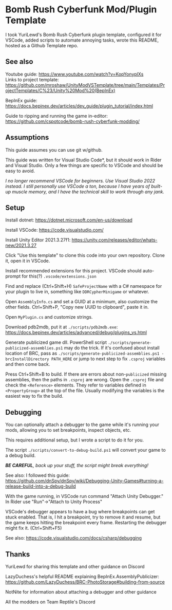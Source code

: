 # Bomb Rush Cyberfunk Mod/Plugin Template

I took YuriLewd's Bomb Rush Cyberfunk plugin template, configured it for VSCode, added scripts to automate annoying tasks, wrote this README, hosted as a Github Template repo.

## See also

Youtube guide: https://www.youtube.com/watch?v=KopYonyplXs  
Links to project template: https://github.com/mroshaw/UnityModVSTemplate/tree/main/Templates/ProjectTemplates/C%23/Unity%20Mod%20(BepInEx)

BepInEx guide: https://docs.bepinex.dev/articles/dev_guide/plugin_tutorial/index.html

Guide to ripping and running the game in-editor: https://github.com/cspotcode/bomb-rush-cyberfunk-modding/

## Assumptions

This guide assumes you can use git w/github.

This guide was written for Visual Studio Code*, but it should work in Rider and Visual Studio.  Only a few things are
specific to VSCode and should be easy to avoid.

*I no longer recommend VSCode for beginners.  Use Visual Studio 2022 instead.  I still *personally* use VSCode a ton, because I have years of built-up muscle memory,
and I have the technical skill to work through any jank.*

## Setup

Install dotnet: https://dotnet.microsoft.com/en-us/download

Install VSCode: https://code.visualstudio.com/

Install Unity Editor 2021.3.27f1: https://unity.com/releases/editor/whats-new/2021.3.27

Click "Use this template" to clone this code into your own repository.  Clone it, open it in VSCode.

Install recommended extensions for this project.  VSCode should auto-prompt for this(?) `.vscode/extensions.json`

Find and replace (Ctrl+Shift+H) `SafeProjectName` with a C# namespace for your plugin to live in, something like `DDRCypherMinigame` or whatever.

Open `AssemblyInfo.cs` and set a GUID at a minimum, also customize the other fields.  Ctrl+Shift+P, "Copy new UUID to clipboard", paste it in.

Open `MyPlugin.cs` and customize strings.

Download pdb2mdb, put it at `./scripts/pdb2mdb.exe`: https://docs.bepinex.dev/articles/advanced/debug/plugins_vs.html

Generate publicized game dll.  PowerShell script `./scripts/generate-publicized-assemblies.ps1` may do the trick. If it's confused about install location of BRC,
pass as `./scripts/generate-publicized-assemblies.ps1 -brcInstallDirectory PATH_HERE` or jump to next step to fix `.csproj` variables and then come back.

Press Ctrl+Shift+B to build.  If there are errors about non-`publicized` missing assemblies,
then the paths in `.csproj` are wrong. Open the `.csproj` file and check
the `<Reference>` elements.  They refer to variables defined in `<PropertyGroup>` at the top of the file.  Usually modifying the variables is the easiest
way to fix the build.

## Debugging

You can optionally attach a debugger to the game while it's running your mods, allowing you to set breakpoints, inspect objects, etc.

This requires additional setup, but I wrote a script to do it for you.

The script `./scripts/convert-to-debug-build.ps1` will convert your game to a debug build.

_**BE CAREFUL**, back up your stuff, the script might break everything!_

See also: I followed this guide: https://github.com/dnSpy/dnSpy/wiki/Debugging-Unity-Games#turning-a-release-build-into-a-debug-build  

With the game running, in VSCode run command "Attach Unity Debugger."  In Rider use "Run"->"Attach to Unity Process"

VSCode's debugger appears to have a bug where breakpoints can get stuck enabled. That is, I hit a breakpoint, try to remove it and resume, but the game keeps hitting the breakpoint every frame.  Restarting the debugger might fix it. (Ctrl+Shift+F5)

See also: https://code.visualstudio.com/docs/csharp/debugging

## Thanks

YuriLewd for sharing this template and other guidance on Discord

LazyDuchess's helpful README explaining BepInEx.AssemblyPublicizer: https://github.com/LazyDuchess/BRC-PhotoStorage#building-from-source

NotNite for information about attaching a debugger and other guidance

All the modders on Team Reptile's Discord
